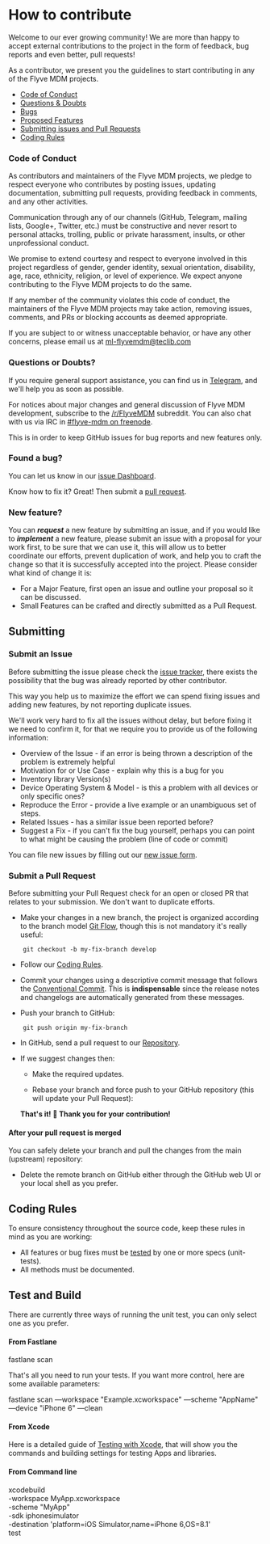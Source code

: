 # How to contribute

Welcome to our ever growing community! We are more than happy to accept external contributions to the project in the form of feedback, bug reports and even better, pull requests!

As a contributor, we present you the guidelines to start contributing in any of the Flyve MDM projects.

* [Code of Conduct](#code-of-conduct)
* [Questions & Doubts](#questions-or-doubts)
* [Bugs](#found-a-bug)
* [Proposed Features](#new-feature)
* [Submitting issues and Pull Requests](#submitting)
* [Coding Rules](#coding-rules)

### Code of Conduct

As contributors and maintainers of the Flyve MDM projects, we pledge to respect everyone who contributes by posting issues, updating documentation, submitting pull requests, providing feedback in comments, and any other activities.

Communication through any of our channels (GitHub, Telegram, mailing lists, Google+, Twitter, etc.) must be constructive and never resort to personal attacks, trolling, public or private harassment, insults, or other unprofessional conduct.

We promise to extend courtesy and respect to everyone involved in this project regardless of gender, gender identity, sexual orientation, disability, age, race, ethnicity, religion, or level of experience. We expect anyone contributing to the Flyve MDM projects to do the same.

If any member of the community violates this code of conduct, the maintainers of the Flyve MDM projects may take action, removing issues, comments, and PRs or blocking accounts as deemed appropriate.

If you are subject to or witness unacceptable behavior, or have any other concerns, please email us at ml-flyvemdm@teclib.com

### Questions or Doubts?

If you require general support assistance, you can find us in [Telegram](https://t.me/flyvemdm), and we'll help you as soon as possible.

For notices about major changes and general discussion of Flyve MDM development, subscribe to the [/r/FlyveMDM](https://www.reddit.com/r/FlyveMDM/) subreddit. You can also chat with us via IRC in [#flyve-mdm on freenode](http://webchat.freenode.net/?channels=flyve-mdm%5D).

This is in order to keep GitHub issues for bug reports and new features only.

### Found a bug? 

You can let us know in our [issue Dashboard](#submit-an-issue).

Know how to fix it? Great! Then submit a [pull request](#submit-a-pull-request).

### New feature?

You can _**request**_ a new feature by submitting an issue, and if you would like to _**implement**_ a new feature, please submit an issue with a proposal for your work first, to be sure that we can use it, this will allow us to better coordinate our efforts, prevent duplication of work, and help you to craft the change so that it is successfully accepted into the project. Please consider what kind of change it is:

- For a Major Feature, first open an issue and outline your proposal so it can be discussed.
- Small Features can be crafted and directly submitted as a Pull Request.

## Submitting

### Submit an Issue

Before submitting the issue please check the [issue tracker](https://github.com/flyve-mdm/flyve-mdm-ios-inventory/issues), there exists the possibility that the bug was already reported by other contributor. 

This way you help us to maximize the effort we can spend fixing issues and adding new features, by not reporting duplicate issues.

We'll work very hard to fix all the issues without delay, but before fixing it we need to confirm it, for that we require you to provide us of the following information:

- Overview of the Issue - if an error is being thrown a description of the problem is extremely helpful
- Motivation for or Use Case - explain why this is a bug for you
- Inventory library Version(s)
- Device Operating System & Model - is this a problem with all devices or only specific ones?
- Reproduce the Error - provide a live example or an unambiguous set of steps.
- Related Issues - has a similar issue been reported before?
- Suggest a Fix - if you can't fix the bug yourself, perhaps you can point to what might be causing the problem (line of code or commit)

You can file new issues by filling out our [new issue form](https://github.com/flyve-mdm/flyve-mdm-ios-inventory/issues/new).

### Submit a Pull Request

Before submitting your Pull Request check  for an open or closed PR that relates to your submission. We don't want to duplicate efforts.

- Make your changes in a new branch, the project is organized according to the branch model [Git Flow](http://git-flow.readthedocs.io/en/latest/), though this is not mandatory it's really useful:

```
    git checkout -b my-fix-branch develop
```

- Follow our [Coding Rules](#coding-rules).

- Commit your changes using a descriptive commit message that follows the [Conventional Commit](http://conventionalcommits.org/). This is **indispensable** since the release notes and changelogs are automatically generated from these messages.

- Push your branch to GitHub:

```
    git push origin my-fix-branch
```

- In GitHub, send a pull request to our [Repository](https://github.com/flyve-mdm/flyve-mdm-ios-inventory).

- If we suggest changes then:

    - Make the required updates.

    - Rebase your branch and force push to your GitHub repository (this will update your Pull Request):

    **That's it! :tada:  Thank you for your contribution!**

#### After your pull request is merged

You can safely delete your branch and pull the changes from the main (upstream) repository:

- Delete the remote branch on GitHub either through the GitHub web UI or your local shell as you prefer.

## Coding Rules

To ensure consistency throughout the source code, keep these rules in mind as you are working:

- All features or bug fixes must be [tested](#test-and-build) by one or more specs (unit-tests).
- All methods must be documented.

## Test and Build

There are currently three ways of running the unit test, you can only select one as you prefer.

#### From Fastlane

fastlane scan

That's all you need to run your tests. If you want more control, here are some available parameters:

fastlane scan —workspace "Example.xcworkspace" —scheme "AppName" —device "iPhone 6" —clean

#### From Xcode

Here is a detailed guide of [Testing with Xcode](https://developer.apple.com/library/content/documentation/DeveloperTools/Conceptual/testing_with_xcode/chapters/05-running_tests.html), that will show you the commands and building settings for testing Apps and libraries.

#### From Command line

 xcodebuild \
  -workspace MyApp.xcworkspace \
  -scheme "MyApp" \
  -sdk iphonesimulator \
  -destination 'platform=iOS Simulator,name=iPhone 6,OS=8.1' \
  test